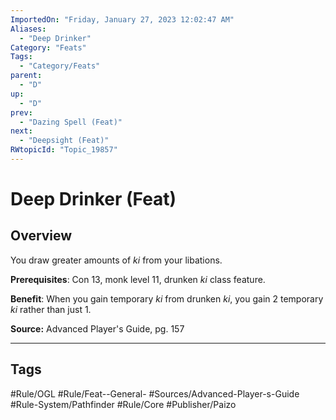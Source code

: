 ```yaml
---
ImportedOn: "Friday, January 27, 2023 12:02:47 AM"
Aliases:
  - "Deep Drinker"
Category: "Feats"
Tags:
  - "Category/Feats"
parent:
  - "D"
up:
  - "D"
prev:
  - "Dazing Spell (Feat)"
next:
  - "Deepsight (Feat)"
RWtopicId: "Topic_19857"
---
```

# Deep Drinker (Feat)
## Overview
You draw greater amounts of *ki* from your libations.

**Prerequisites**: Con 13, monk level 11, drunken *ki* class feature.

**Benefit**: When you gain temporary *ki* from drunken *ki*, you gain 2 temporary *ki* rather than just 1.

**Source:** Advanced Player's Guide, pg. 157


---
## Tags
#Rule/OGL #Rule/Feat--General- #Sources/Advanced-Player-s-Guide #Rule-System/Pathfinder #Rule/Core #Publisher/Paizo

